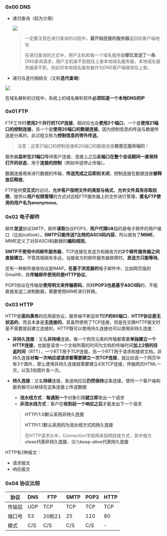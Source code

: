 ### 0x00 DNS

* 递归查询（较为少用）

  ![](https://bucket.shaoqunliu.cn/image/0241.jpg)

  > 一定要注意在递归查询的过程中，**最开始连接的服务器**返回给客户端地址
  >
  > 在递归查询的方式中，用户主机和每一个域名服务器**都仅发送了一条**DNS查询请求，用户主机查不到就往上查本地域名服务器，本地域名服务器查不到，则此时本地域名服务器作为DNS客户端继续往上查。

* 递归与迭代相结合（又称**迭代查询**）

![](https://bucket.shaoqunliu.cn/image/0242.jpg)

在域名解析的过程中，系统上的域名解析软件**必须知道一个本地DNS的IP**

### 0x01 FTP

FTP工作时**使用2个并行的TCP连接**，相对应也会**使用2个端口**，一个是**使用21端口的控制连接**，另一个是**使用20端口的数据连接**。因为控制信息的传送与数据传送是分离的，此过程又称为**控制信息的带外传送**。

> 注意：这里21端口的控制连接和20端口的数据连接**都是在服务端的**！

服务器**监听在21端口**等待客户连接，连接上之后**此端口在整个会话期间一直保持打开的状态**，用于**连接的控制**（例如中途停止传输）。

数据连接用来进行数据的传输，**传送完成之后即刻关闭**，控制连接在数据连接**被释放后释放**。

FTP提供**交互式**的访问，**允许客户指明文件的类型与格式**，**允许文件具有存取权限**，提供以**用户权限管理**的方式对远程FTP服务器上的文件进行管理，**匿名FTP使用的用户名为anonymous**。

### 0x02 电子邮件

邮件**发送**协议SMTP，邮件**读取**协议POP3，**用户代理UA**指的是电子邮件的用户接口（比如outlook）。**SMTP只能传送7比特的ASCII码内容**，所以就有了**MIME**，MIME定义了对非ASCII码数据的**编码规则**。

**SMTP不使用中间邮件服务器**，TCP连接在发送方和接收方的**2个邮件服务器之间直接建立**，不管其相隔有多远，当接收方的邮件服务器故障时，**发送方只能等待**。

还有一种邮件接收协议是IMAP。**在基于浏览器的**电子邮件中，比如网页版的Gmail中，其**传输邮件使用的是HTTP协议**。

POP3协议在传输层**使用明文来传输密码**，同样**POP3也是基于ASCII码**的，不能直接发送二进制数据，需要使用MIME进行转换。

### 0x03 HTTP

HTTP是**面向事务**的应用层协议，服务端不断监听**TCP的80端口**，**HTTP协议是无状态的**，而且本身是**无连接的**，其虽然使用了TCP连接，但是在交换HTTP报文时是不需要提前建立连接的，HTTP既可以使用持久连接也可以使用非持久连接：

* **非持久连接**：又名**非持续**连接，每一个网页元素的传输都需要**单独建立一个HTTP连接**，也就是请求一个文档所需的时间为文档的传输时间**加上2倍的往返时间**（RTT），一个RTT用于TCP连接，另一个RTT用于请求和接收文档，非持久连接**对每一次响应或请求都需要建立一次TCP连接**，就比如说一个网页中有3个图片，那么使用非持久连接就需要建立4次TCP连接，传输网页HTML一次，以及3张图片各一次。

* **持久连接**：又名**持续**连接，发送响应后**仍然保持**这条连接，使同一个客户端和服务器可以继续在这条连接上传送数据

  * **流水线方式**：**每遇到一个**对象引用**就立即**发出一个请求
  * **非流水线方式**：客户在**收到前一个响应之后**才能发出下一个请求

  > **HTTP/1.0默认采用非持久连接**
  >
  > **HTTP/1.1默认采用的为流水线方式的持久连接**
  >
  > 在HTTP请求头中，Connection字段用来指明连接方式，其中值为**close代表非持久连接**，值为**keep-alive代表持久连接**

HTTP有2种报文：

* 请求报文
* 响应报文

### 0x04 协议比较

| 协议   | DNS  | FTP    | SMTP | POP3 | HTTP |
| ------ | ---- | ------ | ---- | ---- | ---- |
| 传输层 | UDP  | TCP    | TCP  | TCP  | TCP  |
| 端口号 | 53   | 20和21 | 25   | 110  | 80   |
| 模式   | C/S  | C/S    | C/S  | C/S  | -    |

